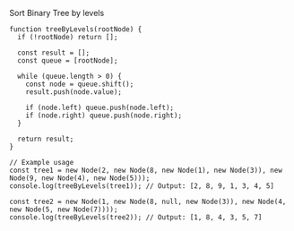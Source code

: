 Sort Binary Tree by levels

    function treeByLevels(rootNode) {
      if (!rootNode) return [];
    
      const result = [];
      const queue = [rootNode];
    
      while (queue.length > 0) {
        const node = queue.shift();
        result.push(node.value);
    
        if (node.left) queue.push(node.left);
        if (node.right) queue.push(node.right);
      }
    
      return result;
    }
    
    // Example usage
    const tree1 = new Node(2, new Node(8, new Node(1), new Node(3)), new Node(9, new Node(4), new Node(5)));
    console.log(treeByLevels(tree1)); // Output: [2, 8, 9, 1, 3, 4, 5]
    
    const tree2 = new Node(1, new Node(8, null, new Node(3)), new Node(4, new Node(5, new Node(7))));
    console.log(treeByLevels(tree2)); // Output: [1, 8, 4, 3, 5, 7]
